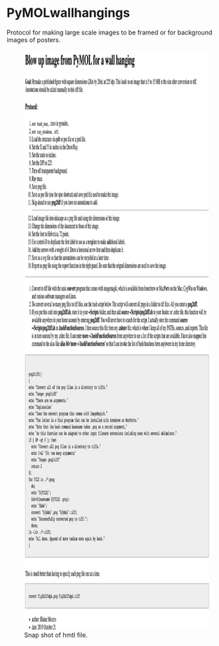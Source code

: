 # PyMOLwallhangings
Protocol for making large scale images to be framed or for background images of posters.

<figure> <img src="wallhang.png" alt="1million words" style="width:1108px;height:1322px;"><figcaption>Snap shot of hmtl file.</figcaption></figure>

